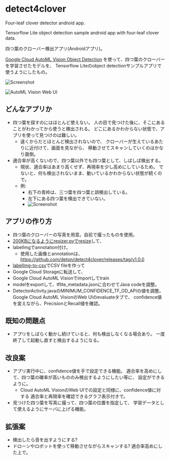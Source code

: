 # detect4clover

Four-leaf clover detector android app.

Tensorflow Lite object detection sample android app with four-leaf clover data.

四つ葉のクローバー検出アプリ(Androidアプリ)。

[Google Cloud AutoML Vision Object Detection](https://cloud.google.com/vision/automl/object-detection/docs/)
を使って、四つ葉のクローバーを学習させたモデルを、
Tensorflow Liteのobject detectionサンプルアプリで使うようにしたもの。

![Screenshot](https://user-images.githubusercontent.com/761487/85104054-c4f1fb80-b242-11ea-8cf9-9802ed36093c.png)

![AutoML Vision Web UI](https://user-images.githubusercontent.com/761487/85104078-d6d39e80-b242-11ea-8d16-da90b0071256.png)

## どんなアプリか
* 四つ葉を探すのにはほとんど使えない。
  人の目で見つけた後に、そこにあることがわかってから使うと検出される。
  どこにあるかわからない状態で、アプリを使って見つけのは難しい。
  * 遠くからだとほとんど検出されないので、
    クローバーが生えているあたりに近付けて、画面を見ながら、
    移動させてスキャンしていくのはかなり面倒。
* 適合率が高くないので、四つ葉以外でも四つ葉として、しばしば検出する。
  * 現状、適合率はあまり高くせず、再現率を少し高めにしているため。
    でないと、何も検出されないまま、動いているかわからない状態が続くので。
  * 例:
    * 右下の青枠は、三つ葉を四つ葉と誤検出している。
    * 左下にある四つ葉を検出できていない。
    * ![Screenshot](https://user-images.githubusercontent.com/761487/85104065-cde2cd00-b242-11ea-920e-ffbece03e202.png)

## アプリの作り方
* 四つ葉のクローバーの写真を用意。自前で撮ったものを使用。
* [200KBになるようにresizer.pyでresize](https://github.com/EdjeElectronics/TensorFlow-Object-Detection-API-Tutorial-Train-Multiple-Objects-Windows-10#3a-gather-pictures)して、
* labelImgでannotation付け。
  * 使用した画像とannotationは、
    https://github.com/deton/detect4clover/releases/tag/v1.0.0
* [labelImg-to-csv](https://github.com/serhankilicarslan/labelImg-to-csv)でCSV fileを作って
* Google Cloud Storageに転送して、
* Google Cloud AutoML Visionでimportしてtrain
* modelをexportして、tflite_metadata.jsonに合わせてJava codeを調整。
* DetectorActivity.javaのMINIMUM_CONFIDENCE_TF_OD_APIの値を調整。
  Google Cloud AutoML VisionのWeb UIのevaluateタブで、
  confidence値を変えながら、PrecisionとRecall値を確認。

## 既知の問題点
* アプリをしばらく動かし続けていると、何も検出しなくなる場合あり。
  一度終了して起動し直すと検出するようになる。

## 改良案
* アプリ実行中に、confidence値を手で設定できる機能。
  適合率を高めにして、四つ葉の確率が高いもののみ検出するようにしたい等に、
  設定ができるように。
  * Cloud AutoML VisionのWeb UIでの設定と同様に、confidence値に対する
    適合率と再現率を確認できるグラフ表示付きで。
* 見つけた四つ葉を写真に撮って、四つ葉の位置を指定して、
  学習データとして使えるようにサーバに上げる機能。

## 拡張案
* 検出したら音を出すようにする?
* ドローンやロボットを使って移動させながらスキャンする?
  適合率高めにした上で。
